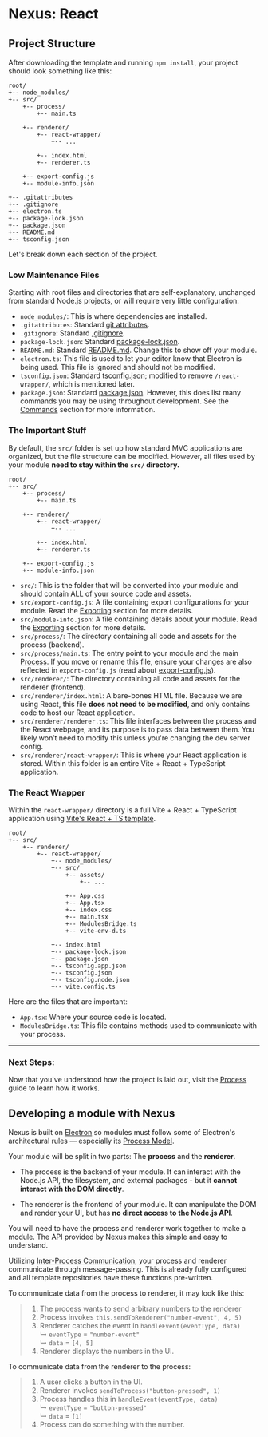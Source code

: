 # Nexus: React








## Project Structure
After downloading the template and running `npm install`, your project should look something like this:

```
root/
+-- node_modules/
+-- src/
    +-- process/
        +-- main.ts

    +-- renderer/
        +-- react-wrapper/
            +-- ...

        +-- index.html
        +-- renderer.ts

    +-- export-config.js
    +-- module-info.json

+-- .gitattributes
+-- .gitignore
+-- electron.ts
+-- package-lock.json
+-- package.json
+-- README.md
+-- tsconfig.json
```
Let's break down each section of the project.


### Low Maintenance Files
Starting with root files and directories that are self-explanatory, unchanged from standard Node.js projects, or will require very little configuration:

- `node_modules/`: This is where dependencies are installed.
- `.gitattributes`: Standard [git attributes](https://git-scm.com/docs/gitattributes).
- `.gitignore`: Standard [.gitignore](https://git-scm.com/docs/gitignore).
- `package-lock.json`: Standard [package-lock.json](https://docs.npmjs.com/cli/v9/configuring-npm/package-lock-json).
- `README.md`: Standard [README.md](https://docs.github.com/en/repositories/.managing-your-repositorys-settings-and-features/customizing-your-repository/about-readmes). Change this to show off your module.
- `electron.ts`: This file is used to let your editor know that Electron is being used. This file is ignored and should not be modified.   
- `tsconfig.json`: Standard [tsconfig.json](https://www.typescriptlang.org/tsconfig/); modified to remove `/react-wrapper/`, which is mentioned later.
- `package.json`: Standard [package.json](https://docs.npmjs.com/cli/v9/configuring-npm/package-json). However, this does list many commands you may be using throughout development. See the [Commands](#cli-commands) section for more information.

### The Important Stuff
By default, the `src/` folder is set up how standard MVC applications are organized, but the file structure can be modified. However, all files used by your module **need to stay within the `src/` directory.**

```
root/
+-- src/
    +-- process/
        +-- main.ts

    +-- renderer/
        +-- react-wrapper/
            +-- ...

        +-- index.html
        +-- renderer.ts

    +-- export-config.js
    +-- module-info.json
```
- `src/`: This is the folder that will be converted into your module and should contain ALL of your source code and assets.
- `src/export-config.js`: A file containing export configurations for your module. Read the [Exporting](link) section for more details.
- `src/module-info.json`: A file containing details about your module. Read the [Exporting](link) section for more details.
- `src/process/`: The directory containing all code and assets for the process (backend).
- `src/process/main.ts`: The entry point to your module and the main [Process](link). If you move or rename this file, ensure your changes are also reflected in `export-config.js` (read about [export-config.js](link)).  
- `src/renderer/`: The directory containing all code and assets for the renderer (frontend).
- `src/renderer/index.html`: A bare-bones HTML file. Because we are using React, this file **does not need to be modified**, and only contains code to host our React application. 
- `src/renderer/renderer.ts`: This file interfaces between the process and the React webpage, and its purpose is to pass data between them. You likely won’t need to modify this unless you're changing the dev server config.
- `src/renderer/react-wrapper/`: This is where your React application is stored. Within this folder is an entire Vite + React + TypeScript application.

### The React Wrapper
Within the `react-wrapper/` directory is a full Vite + React + TypeScript application using [Vite's React + TS template](https://github.com/vitejs/vite/tree/main/packages/create-vite/template-react-ts).

```
root/
+-- src/
    +-- renderer/
        +-- react-wrapper/
            +-- node_modules/
            +-- src/
                +-- assets/
                    +-- ...

                +-- App.css
                +-- App.tsx
                +-- index.css
                +-- main.tsx
                +-- ModulesBridge.ts
                +-- vite-env-d.ts

            +-- index.html
            +-- package-lock.json
            +-- package.json
            +-- tsconfig.app.json
            +-- tsconfig.json
            +-- tsconfig.node.json
            +-- vite.config.ts
```

Here are the files that are important:
- `App.tsx`: Where your source code is located.
- `ModulesBridge.ts`: This file contains methods used to communicate with your process.

---
### Next Steps:
Now that you've understood how the project is laid out, visit the [Process](./TheProcess.md) guide to learn how it works.




## Developing a module with Nexus

Nexus is built on [Electron](https://www.electronjs.org/) so modules must follow some of Electron's architectural rules — especially its [Process Model](https://www.electronjs.org/docs/latest/tutorial/process-model).

Your module will be split in two parts: The **process** and the **renderer**. 

- The process is the backend of your module. It can interact with the Node.js API, the filesystem, and external packages - but it **cannot interact with the DOM directly**.

- The renderer is the frontend of your module. It can manipulate the DOM and render your UI, but has **no direct access to the Node.js API**.

You will need to have the process and renderer work together to make a module. The API provided by Nexus makes this simple and easy to understand.

Utilizing [Inter-Process Communication](https://www.electronjs.org/docs/latest/tutorial/ipc), your process and renderer communicate through message-passing. This is already fully configured and all template repositories have these functions pre-written.


To communicate data from the process to renderer, it may look like this:  
> 1. The process wants to send arbitrary numbers to the renderer
> 2. Process invokes `this.sendToRenderer("number-event", 4, 5)`
> 3. Renderer catches the event in `handleEvent(eventType, data)`   
>       ↳ `eventType` = `"number-event"`   
>       ↳ `data` = `[4, 5]`   
> 4. Renderer displays the numbers in the UI. 

To communicate data from the renderer to the process:

> 1. A user clicks a button in the UI.
> 2. Renderer invokes  `sendToProcess("button-pressed", 1)`
> 3. Process handles this in `handleEvent(eventType, data)`   
>       ↳ `eventType` = `"button-pressed"`   
>       ↳ `data` = `[1]`   
> 4. Process can do something with the number. 